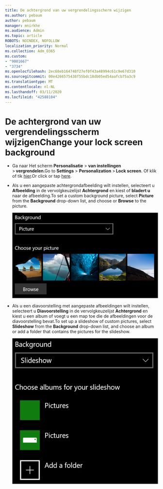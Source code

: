 ```yaml
---
title: De achtergrond van uw vergrendelingsscherm wijzigen
ms.author: pebaum
author: pebaum
manager: mnirkhe
ms.audience: Admin
ms.topic: article
ROBOTS: NOINDEX, NOFOLLOW
localization_priority: Normal
ms.collection: Adm_O365
ms.custom:
- "9001667"
- "3734"
ms.openlocfilehash: 2ec68eb164748f27ef0f43a48994c61c9e67d310
ms.sourcegitcommit: 00e4266575438f55bdc18db05ed54aafcb75a3c9
ms.translationtype: MT
ms.contentlocale: nl-NL
ms.lasthandoff: 03/11/2020
ms.locfileid: "42588104"
---
```

# <a name="change-your-lock-screen-background"></a><span data-ttu-id="26133-102">De achtergrond van uw vergrendelingsscherm wijzigen</span><span class="sxs-lookup"><span data-stu-id="26133-102">Change your lock screen background</span></span>

- <span data-ttu-id="26133-103">Ga naar Het scherm **Personalisatie** > **van instellingen** > **vergrendelen**.</span><span class="sxs-lookup"><span data-stu-id="26133-103">Go to **Settings** > **Personalization** > **Lock screen**.</span></span> <span data-ttu-id="26133-104">Of klik of tik [hier](ms-settings:lockscreen?activationSource=GetHelp).</span><span class="sxs-lookup"><span data-stu-id="26133-104">Or click or tap [here](ms-settings:lockscreen?activationSource=GetHelp).</span></span>

- <span data-ttu-id="26133-105">Als u een aangepaste achtergrondafbeelding wilt instellen, selecteert u **Afbeelding** in de vervolgkeuzelijst **Achtergrond** en kiest of **bladert u** naar de afbeelding.</span><span class="sxs-lookup"><span data-stu-id="26133-105">To set a custom background picture, select **Picture** from the **Background** drop-down list, and choose or **Browse** to the picture.</span></span>

  ![Stel een aangepaste achtergrondafbeelding in.](media/set-custom-background-pic.png)

- <span data-ttu-id="26133-107">Als u een diavoorstelling met aangepaste afbeeldingen wilt instellen, selecteert u **Diavoorstelling** in de vervolgkeuzelijst **Achtergrond** en kiest u een album of voegt u een map toe die de afbeeldingen voor de diavoorstelling bevat.</span><span class="sxs-lookup"><span data-stu-id="26133-107">To set up a slideshow of custom pictures, select **Slideshow** from the **Background** drop-down list, and choose an album or add a folder that contains the pictures for the slideshow.</span></span>

  ![Stel een diavoorstelling van aangepaste afbeeldingen in.](media/set-up-slideshow-background.png)
